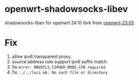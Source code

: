 # openwrt-shadowsocks-libev

shadowsocks-libev for openwrt 24.10 fork from [openwrt-23.05](https://github.com/openwrt/packages/tree/openwrt-23.05/net/shadowsocks-libev)

# Fix

1. allow ipv6 transparent proxy.
2. source address rule support ipv6 suffix match.
3. fix `error: MBEDTLS_CIPHER_MODE_CFB required`
4. fix `../../luci.mk: No such file or directory`
